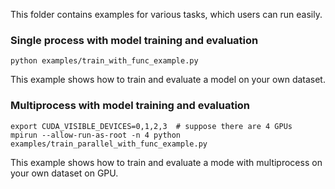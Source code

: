 This folder contains examples for various tasks, which users can run easily.

### Single process with model training and evaluation
```
python examples/train_with_func_example.py
```
This example shows how to train and evaluate a model on your own dataset.

### Multiprocess with model training and evaluation
```
export CUDA_VISIBLE_DEVICES=0,1,2,3  # suppose there are 4 GPUs
mpirun --allow-run-as-root -n 4 python examples/train_parallel_with_func_example.py
```
This example shows how to train and evaluate a mode with multiprocess on your own dataset on GPU.
